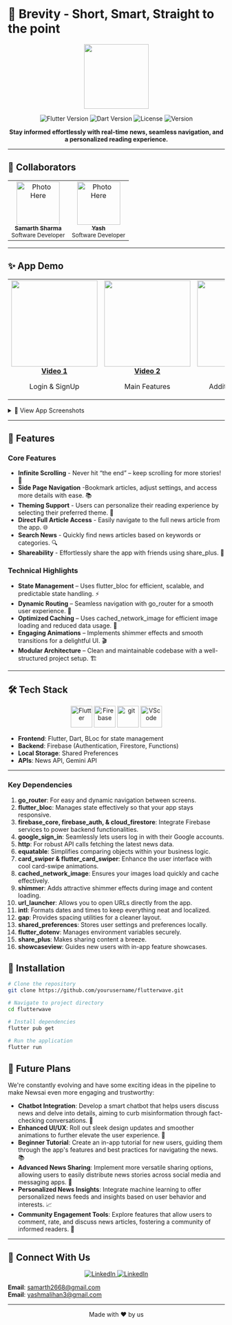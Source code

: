 # 🚀 Brevity - Short, Smart, Straight to the point

<p align="center">
  <img src="https://raw.githubusercontent.com/Yash159357/NewsAI/main/assets/logos/applogo.png" width="150"/>
</p>

<p align="center">
  <img src="https://img.shields.io/badge/Flutter-3.29.2-blue?logo=flutter" alt="Flutter Version" />
  <img src="https://img.shields.io/badge/Dart-3.7.2-blue?logo=dart" alt="Dart Version" />
  <img src="https://img.shields.io/badge/License-MIT-green" alt="License" />
  <img src="https://img.shields.io/badge/Version-1.0.0-orange" alt="Version" />
</p>

<p align="center">
  <b>Stay informed effortlessly with real-time news, seamless navigation, and a personalized reading experience.</b>
</p>

---

## 👥 Collaborators

<p align="center">
  <table>
    <tr>
      <td align="center">
        <a href="https://github.com/saysamarth">
          <img src="https://private-user-images.githubusercontent.com/125565160/428565229-cccb1dc2-c7b6-4962-bffd-dde402e2c3be.jpg?jwt=eyJhbGciOiJIUzI1NiIsInR5cCI6IkpXVCJ9.eyJpc3MiOiJnaXRodWIuY29tIiwiYXVkIjoicmF3LmdpdGh1YnVzZXJjb250ZW50LmNvbSIsImtleSI6ImtleTUiLCJleHAiOjE3NDM0MTY2MzUsIm5iZiI6MTc0MzQxNjMzNSwicGF0aCI6Ii8xMjU1NjUxNjAvNDI4NTY1MjI5LWNjY2IxZGMyLWM3YjYtNDk2Mi1iZmZkLWRkZTQwMmUyYzNiZS5qcGc_WC1BbXotQWxnb3JpdGhtPUFXUzQtSE1BQy1TSEEyNTYmWC1BbXotQ3JlZGVudGlhbD1BS0lBVkNPRFlMU0E1M1BRSzRaQSUyRjIwMjUwMzMxJTJGdXMtZWFzdC0xJTJGczMlMkZhd3M0X3JlcXVlc3QmWC1BbXotRGF0ZT0yMDI1MDMzMVQxMDE4NTVaJlgtQW16LUV4cGlyZXM9MzAwJlgtQW16LVNpZ25hdHVyZT1jMzk4OWNlOTM1MTE1ZGNkNDZlODFhNGY1NjMzMjVmOTBiMWI4ZTI0OTcxMmNhNDA4MzZmMjhiNjA1Y2YxMDllJlgtQW16LVNpZ25lZEhlYWRlcnM9aG9zdCJ9.g4XWHc7ZRKS8yFqwBe-o3GtBjaoyPn18puQuCrB_ImQ" width="100px" alt="Photo Here"/>
          <br />
          <sub><b>Samarth Sharma</b></sub>
        </a>
        <br />
        <sub>Software Developer</sub>
      </td>
      <td align="center">
        <a href="https://github.com/Yash159357">
          <img src="https://private-user-images.githubusercontent.com/125565160/428565224-dde7747e-37b0-41f5-a024-4870ce63df87.jpg?jwt=eyJhbGciOiJIUzI1NiIsInR5cCI6IkpXVCJ9.eyJpc3MiOiJnaXRodWIuY29tIiwiYXVkIjoicmF3LmdpdGh1YnVzZXJjb250ZW50LmNvbSIsImtleSI6ImtleTUiLCJleHAiOjE3NDM0MTU1ODUsIm5iZiI6MTc0MzQxNTI4NSwicGF0aCI6Ii8xMjU1NjUxNjAvNDI4NTY1MjI0LWRkZTc3NDdlLTM3YjAtNDFmNS1hMDI0LTQ4NzBjZTYzZGY4Ny5qcGc_WC1BbXotQWxnb3JpdGhtPUFXUzQtSE1BQy1TSEEyNTYmWC1BbXotQ3JlZGVudGlhbD1BS0lBVkNPRFlMU0E1M1BRSzRaQSUyRjIwMjUwMzMxJTJGdXMtZWFzdC0xJTJGczMlMkZhd3M0X3JlcXVlc3QmWC1BbXotRGF0ZT0yMDI1MDMzMVQxMDAxMjVaJlgtQW16LUV4cGlyZXM9MzAwJlgtQW16LVNpZ25hdHVyZT0zZDBkZTRhNjYyNzY2N2Q4MjE5MjE3ZWU5OWM5NDJhZGM3YzYwODhmMDEzNmU3ZWQ1NjIxZTFmNjY2ZGVjNTVhJlgtQW16LVNpZ25lZEhlYWRlcnM9aG9zdCJ9.CDYCIfGoFMvHfwN0jbeD2ktFYT3yCObhSRcKa45PgE4" width="100px" alt="Photo Here"/>
          <br />
          <sub><b>Yash</b></sub>
        </a>
        <br />
        <sub>Software Developer</sub>
      </td>
    </tr>
  </table>
</p>

---

## ✨ App Demo
<table>
  <tr>
    <td align="center">
      <a href="https://youtube.com/shorts/1T-qu-lke-I?feature=share" target="_blank">
        <img src="https://private-user-images.githubusercontent.com/125565160/428586415-8868e125-4711-4ab1-a62a-15c5fe1e134b.jpg?jwt=eyJhbGciOiJIUzI1NiIsInR5cCI6IkpXVCJ9.eyJpc3MiOiJnaXRodWIuY29tIiwiYXVkIjoicmF3LmdpdGh1YnVzZXJjb250ZW50LmNvbSIsImtleSI6ImtleTUiLCJleHAiOjE3NDM0MTg5OTQsIm5iZiI6MTc0MzQxODY5NCwicGF0aCI6Ii8xMjU1NjUxNjAvNDI4NTg2NDE1LTg4NjhlMTI1LTQ3MTEtNGFiMS1hNjJhLTE1YzVmZTFlMTM0Yi5qcGc_WC1BbXotQWxnb3JpdGhtPUFXUzQtSE1BQy1TSEEyNTYmWC1BbXotQ3JlZGVudGlhbD1BS0lBVkNPRFlMU0E1M1BRSzRaQSUyRjIwMjUwMzMxJTJGdXMtZWFzdC0xJTJGczMlMkZhd3M0X3JlcXVlc3QmWC1BbXotRGF0ZT0yMDI1MDMzMVQxMDU4MTRaJlgtQW16LUV4cGlyZXM9MzAwJlgtQW16LVNpZ25hdHVyZT0xZjZmMGM4M2Q0OTNkMTE0MDQ0NmVlMjU4OGUzMjJiZjYzNzM4M2E3ZDJiMTNkMzI4MzAzZTAzNzk3MDhmYTgwJlgtQW16LVNpZ25lZEhlYWRlcnM9aG9zdCJ9.xmDBK02kU62C6VVsOjuccsU8mdzb-jtJ4BrhVqhs9Yc" width="200"/>
        <br/>
        <b>Video 1</b>
      </a>
      <p>Login & SignUp</p>
    </td>
    <td align="center">
      <a href="https://youtube.com/shorts/tuf-qZ3jiEY?feature=share" target="_blank">
        <img src="https://private-user-images.githubusercontent.com/125565160/428586415-8868e125-4711-4ab1-a62a-15c5fe1e134b.jpg?jwt=eyJhbGciOiJIUzI1NiIsInR5cCI6IkpXVCJ9.eyJpc3MiOiJnaXRodWIuY29tIiwiYXVkIjoicmF3LmdpdGh1YnVzZXJjb250ZW50LmNvbSIsImtleSI6ImtleTUiLCJleHAiOjE3NDM0MTg5OTQsIm5iZiI6MTc0MzQxODY5NCwicGF0aCI6Ii8xMjU1NjUxNjAvNDI4NTg2NDE1LTg4NjhlMTI1LTQ3MTEtNGFiMS1hNjJhLTE1YzVmZTFlMTM0Yi5qcGc_WC1BbXotQWxnb3JpdGhtPUFXUzQtSE1BQy1TSEEyNTYmWC1BbXotQ3JlZGVudGlhbD1BS0lBVkNPRFlMU0E1M1BRSzRaQSUyRjIwMjUwMzMxJTJGdXMtZWFzdC0xJTJGczMlMkZhd3M0X3JlcXVlc3QmWC1BbXotRGF0ZT0yMDI1MDMzMVQxMDU4MTRaJlgtQW16LUV4cGlyZXM9MzAwJlgtQW16LVNpZ25hdHVyZT0xZjZmMGM4M2Q0OTNkMTE0MDQ0NmVlMjU4OGUzMjJiZjYzNzM4M2E3ZDJiMTNkMzI4MzAzZTAzNzk3MDhmYTgwJlgtQW16LVNpZ25lZEhlYWRlcnM9aG9zdCJ9.xmDBK02kU62C6VVsOjuccsU8mdzb-jtJ4BrhVqhs9Yc" width="200"/>
        <br/>
        <b>Video 2</b>
      </a>
      <p>Main Features</p>
    </td>
     <td align="center">
      <a href="https://youtube.com/shorts/7Xda11xPDwE?feature=share" target="_blank">
        <img src="https://private-user-images.githubusercontent.com/125565160/428586415-8868e125-4711-4ab1-a62a-15c5fe1e134b.jpg?jwt=eyJhbGciOiJIUzI1NiIsInR5cCI6IkpXVCJ9.eyJpc3MiOiJnaXRodWIuY29tIiwiYXVkIjoicmF3LmdpdGh1YnVzZXJjb250ZW50LmNvbSIsImtleSI6ImtleTUiLCJleHAiOjE3NDM0MTg5OTQsIm5iZiI6MTc0MzQxODY5NCwicGF0aCI6Ii8xMjU1NjUxNjAvNDI4NTg2NDE1LTg4NjhlMTI1LTQ3MTEtNGFiMS1hNjJhLTE1YzVmZTFlMTM0Yi5qcGc_WC1BbXotQWxnb3JpdGhtPUFXUzQtSE1BQy1TSEEyNTYmWC1BbXotQ3JlZGVudGlhbD1BS0lBVkNPRFlMU0E1M1BRSzRaQSUyRjIwMjUwMzMxJTJGdXMtZWFzdC0xJTJGczMlMkZhd3M0X3JlcXVlc3QmWC1BbXotRGF0ZT0yMDI1MDMzMVQxMDU4MTRaJlgtQW16LUV4cGlyZXM9MzAwJlgtQW16LVNpZ25hdHVyZT0xZjZmMGM4M2Q0OTNkMTE0MDQ0NmVlMjU4OGUzMjJiZjYzNzM4M2E3ZDJiMTNkMzI4MzAzZTAzNzk3MDhmYTgwJlgtQW16LVNpZ25lZEhlYWRlcnM9aG9zdCJ9.xmDBK02kU62C6VVsOjuccsU8mdzb-jtJ4BrhVqhs9Yc" width="200"/>
        <br/>
        <b>Video 3</b>
      </a>
      <p>Additional Features</p>
    </td>
  </tr>
</table>

<details>
<summary>📱 View App Screenshots</summary>
<p align="center">
  <img src="https://private-user-images.githubusercontent.com/125565160/428565101-60b1b727-c6c0-4ed9-be6b-e7986ace0f1e.jpg?jwt=eyJhbGciOiJIUzI1NiIsInR5cCI6IkpXVCJ9.eyJpc3MiOiJnaXRodWIuY29tIiwiYXVkIjoicmF3LmdpdGh1YnVzZXJjb250ZW50LmNvbSIsImtleSI6ImtleTUiLCJleHAiOjE3NDM0MTU4NDEsIm5iZiI6MTc0MzQxNTU0MSwicGF0aCI6Ii8xMjU1NjUxNjAvNDI4NTY1MTAxLTYwYjFiNzI3LWM2YzAtNGVkOS1iZTZiLWU3OTg2YWNlMGYxZS5qcGc_WC1BbXotQWxnb3JpdGhtPUFXUzQtSE1BQy1TSEEyNTYmWC1BbXotQ3JlZGVudGlhbD1BS0lBVkNPRFlMU0E1M1BRSzRaQSUyRjIwMjUwMzMxJTJGdXMtZWFzdC0xJTJGczMlMkZhd3M0X3JlcXVlc3QmWC1BbXotRGF0ZT0yMDI1MDMzMVQxMDA1NDFaJlgtQW16LUV4cGlyZXM9MzAwJlgtQW16LVNpZ25hdHVyZT1lOWYxYzA4ZDMzOTk0MDEwMjdjNWRmMDljY2NmNWE5ZWEwY2YxNmQ1N2RkNTA0NTlkNjE5MzllN2ZmYzBkZWRmJlgtQW16LVNpZ25lZEhlYWRlcnM9aG9zdCJ9.K9MggMpT6cNerDNesLqLk_3icJkVLaWBm33CJaeMKvs" alt="Dashboard Screen" width="18%"/>
  <img src="https://private-user-images.githubusercontent.com/125565160/428565113-9adc3abe-f8cb-4780-bd74-3e11aa038e0c.jpg?jwt=eyJhbGciOiJIUzI1NiIsInR5cCI6IkpXVCJ9.eyJpc3MiOiJnaXRodWIuY29tIiwiYXVkIjoicmF3LmdpdGh1YnVzZXJjb250ZW50LmNvbSIsImtleSI6ImtleTUiLCJleHAiOjE3NDM0MTU4NDEsIm5iZiI6MTc0MzQxNTU0MSwicGF0aCI6Ii8xMjU1NjUxNjAvNDI4NTY1MTEzLTlhZGMzYWJlLWY4Y2ItNDc4MC1iZDc0LTNlMTFhYTAzOGUwYy5qcGc_WC1BbXotQWxnb3JpdGhtPUFXUzQtSE1BQy1TSEEyNTYmWC1BbXotQ3JlZGVudGlhbD1BS0lBVkNPRFlMU0E1M1BRSzRaQSUyRjIwMjUwMzMxJTJGdXMtZWFzdC0xJTJGczMlMkZhd3M0X3JlcXVlc3QmWC1BbXotRGF0ZT0yMDI1MDMzMVQxMDA1NDFaJlgtQW16LUV4cGlyZXM9MzAwJlgtQW16LVNpZ25hdHVyZT1lYWQ1ODU0ODAyNzRmODkzZGE1ZDUwMjRiY2ZkMzBhY2JkNzRkN2VlNWIwYWQ5MDU4NmM1MmVlZTNlNjA3MjZmJlgtQW16LVNpZ25lZEhlYWRlcnM9aG9zdCJ9.E4Lp0PfVd3ZqN6CDTUumAPAeerZ36LeGUw9HlYptiao" alt="Analytics Screen" width="18%"/>
  <img src="https://private-user-images.githubusercontent.com/125565160/428565133-c69b9800-081f-4672-af62-410ac87710cb.jpg?jwt=eyJhbGciOiJIUzI1NiIsInR5cCI6IkpXVCJ9.eyJpc3MiOiJnaXRodWIuY29tIiwiYXVkIjoicmF3LmdpdGh1YnVzZXJjb250ZW50LmNvbSIsImtleSI6ImtleTUiLCJleHAiOjE3NDM0MTU4NDEsIm5iZiI6MTc0MzQxNTU0MSwicGF0aCI6Ii8xMjU1NjUxNjAvNDI4NTY1MTMzLWM2OWI5ODAwLTA4MWYtNDY3Mi1hZjYyLTQxMGFjODc3MTBjYi5qcGc_WC1BbXotQWxnb3JpdGhtPUFXUzQtSE1BQy1TSEEyNTYmWC1BbXotQ3JlZGVudGlhbD1BS0lBVkNPRFlMU0E1M1BRSzRaQSUyRjIwMjUwMzMxJTJGdXMtZWFzdC0xJTJGczMlMkZhd3M0X3JlcXVlc3QmWC1BbXotRGF0ZT0yMDI1MDMzMVQxMDA1NDFaJlgtQW16LUV4cGlyZXM9MzAwJlgtQW16LVNpZ25hdHVyZT0yZDMyYzFjMjNjZmRlZDkyMGE1OWMyYjg3ZDk1NTUwNDQ4ZjQ1M2RjNWI0M2JiZTllNDI5ZmYxYTAzOTJkNTdlJlgtQW16LVNpZ25lZEhlYWRlcnM9aG9zdCJ9.822nP7CDZQthUf3210BtsHbGAmy_XnE1pSfmSFgCryU" alt="Transactions Screen" width="18%"/>
  <img src="https://private-user-images.githubusercontent.com/125565160/428565159-7a0be1b2-62be-4805-91d0-0dfbd8e34b74.jpg?jwt=eyJhbGciOiJIUzI1NiIsInR5cCI6IkpXVCJ9.eyJpc3MiOiJnaXRodWIuY29tIiwiYXVkIjoicmF3LmdpdGh1YnVzZXJjb250ZW50LmNvbSIsImtleSI6ImtleTUiLCJleHAiOjE3NDM0MTU4NDEsIm5iZiI6MTc0MzQxNTU0MSwicGF0aCI6Ii8xMjU1NjUxNjAvNDI4NTY1MTU5LTdhMGJlMWIyLTYyYmUtNDgwNS05MWQwLTBkZmJkOGUzNGI3NC5qcGc_WC1BbXotQWxnb3JpdGhtPUFXUzQtSE1BQy1TSEEyNTYmWC1BbXotQ3JlZGVudGlhbD1BS0lBVkNPRFlMU0E1M1BRSzRaQSUyRjIwMjUwMzMxJTJGdXMtZWFzdC0xJTJGczMlMkZhd3M0X3JlcXVlc3QmWC1BbXotRGF0ZT0yMDI1MDMzMVQxMDA1NDFaJlgtQW16LUV4cGlyZXM9MzAwJlgtQW16LVNpZ25hdHVyZT1iZGMyMDM3NmNhY2NmZWZmNjRjMGI0ZmRjYjg2MWJiZDJmODIzNzA4MTc0MWQxYTkzNDc5YWY4ZTY5OGExMzYzJlgtQW16LVNpZ25lZEhlYWRlcnM9aG9zdCJ9.1bWGKMrIEPRCbkcqxVKIzlSDwcriQlptqUE98QXvLRg" alt="Profile Screen" width="18%"/>
  <img src="https://private-user-images.githubusercontent.com/125565160/428565169-cae1d8e2-7f34-4b22-914c-d102a1dfe459.jpg?jwt=eyJhbGciOiJIUzI1NiIsInR5cCI6IkpXVCJ9.eyJpc3MiOiJnaXRodWIuY29tIiwiYXVkIjoicmF3LmdpdGh1YnVzZXJjb250ZW50LmNvbSIsImtleSI6ImtleTUiLCJleHAiOjE3NDM0MTU4NDEsIm5iZiI6MTc0MzQxNTU0MSwicGF0aCI6Ii8xMjU1NjUxNjAvNDI4NTY1MTY5LWNhZTFkOGUyLTdmMzQtNGIyMi05MTRjLWQxMDJhMWRmZTQ1OS5qcGc_WC1BbXotQWxnb3JpdGhtPUFXUzQtSE1BQy1TSEEyNTYmWC1BbXotQ3JlZGVudGlhbD1BS0lBVkNPRFlMU0E1M1BRSzRaQSUyRjIwMjUwMzMxJTJGdXMtZWFzdC0xJTJGczMlMkZhd3M0X3JlcXVlc3QmWC1BbXotRGF0ZT0yMDI1MDMzMVQxMDA1NDFaJlgtQW16LUV4cGlyZXM9MzAwJlgtQW16LVNpZ25hdHVyZT0wM2UxZGFjMDAzYjBhNTk5Y2E2Yzc3N2UwM2Y4ZGE0NjAzZTM0Y2JhNjFiMTBjZjEyZmY3MDVmYjdmMjdiYTliJlgtQW16LVNpZ25lZEhlYWRlcnM9aG9zdCJ9.P9YmSz76DHjJ5IvbC2uQoFATahEhBtOXnK2q1Y3xfe8" alt="Profile Screen" width="18%"/>
  <img src="https://private-user-images.githubusercontent.com/125565160/428565151-86cae5aa-855e-4cc8-9125-29caa0c6e9b1.jpg?jwt=eyJhbGciOiJIUzI1NiIsInR5cCI6IkpXVCJ9.eyJpc3MiOiJnaXRodWIuY29tIiwiYXVkIjoicmF3LmdpdGh1YnVzZXJjb250ZW50LmNvbSIsImtleSI6ImtleTUiLCJleHAiOjE3NDM0MTU4NDEsIm5iZiI6MTc0MzQxNTU0MSwicGF0aCI6Ii8xMjU1NjUxNjAvNDI4NTY1MTUxLTg2Y2FlNWFhLTg1NWUtNGNjOC05MTI1LTI5Y2FhMGM2ZTliMS5qcGc_WC1BbXotQWxnb3JpdGhtPUFXUzQtSE1BQy1TSEEyNTYmWC1BbXotQ3JlZGVudGlhbD1BS0lBVkNPRFlMU0E1M1BRSzRaQSUyRjIwMjUwMzMxJTJGdXMtZWFzdC0xJTJGczMlMkZhd3M0X3JlcXVlc3QmWC1BbXotRGF0ZT0yMDI1MDMzMVQxMDA1NDFaJlgtQW16LUV4cGlyZXM9MzAwJlgtQW16LVNpZ25hdHVyZT0yOTM1ZjA1NTc1ZWUwMDZhNjE5NmFiMjA3YzMxZTdhNjgxMTYxYzdkZjI2MTFjYWNiZDJmNWQ5NzliMWY2ZWVmJlgtQW16LVNpZ25lZEhlYWRlcnM9aG9zdCJ9.JkMK1KKLWOIamavop3sDrlAli0gU5BBn4rFyFzxy118" alt="Profile Screen" width="18%"/>
  <img src="https://private-user-images.githubusercontent.com/125565160/428565140-a79a893a-9cf8-4b60-8bfc-a60c61fab92c.jpg?jwt=eyJhbGciOiJIUzI1NiIsInR5cCI6IkpXVCJ9.eyJpc3MiOiJnaXRodWIuY29tIiwiYXVkIjoicmF3LmdpdGh1YnVzZXJjb250ZW50LmNvbSIsImtleSI6ImtleTUiLCJleHAiOjE3NDM0MTU4NDEsIm5iZiI6MTc0MzQxNTU0MSwicGF0aCI6Ii8xMjU1NjUxNjAvNDI4NTY1MTQwLWE3OWE4OTNhLTljZjgtNGI2MC04YmZjLWE2MGM2MWZhYjkyYy5qcGc_WC1BbXotQWxnb3JpdGhtPUFXUzQtSE1BQy1TSEEyNTYmWC1BbXotQ3JlZGVudGlhbD1BS0lBVkNPRFlMU0E1M1BRSzRaQSUyRjIwMjUwMzMxJTJGdXMtZWFzdC0xJTJGczMlMkZhd3M0X3JlcXVlc3QmWC1BbXotRGF0ZT0yMDI1MDMzMVQxMDA1NDFaJlgtQW16LUV4cGlyZXM9MzAwJlgtQW16LVNpZ25hdHVyZT0zMjRkOGYxNWYxNjI2MmRjM2U2YzUwYTZkYWVhMzQzZDhkYmM4YzU2YjA0MGViMjIyNjQ5YzIzMjY4ZTIyOGJkJlgtQW16LVNpZ25lZEhlYWRlcnM9aG9zdCJ9.E96TxBPVrmYd1or8fcE1j12-6dWIsRtYj0caqFTA80E" alt="Profile Screen" width="18%"/>
</p>
</details>

---

## 🌟 Features

### Core Features
- **Infinite Scrolling** - Never hit “the end” – keep scrolling for more stories! 🔄
- **Side Page Navigation** -Bookmark articles, adjust settings, and access more details with ease. 📚
- **Theming Support** - Users can personalize their reading experience by selecting their preferred theme. 🎨
- **Direct Full Article Access** - Easily navigate to the full news article from the app. 🌐
- **Search News** - Quickly find news articles based on keywords or categories. 🔍
- **Shareability** - Effortlessly share the app with friends using share_plus. 🤝

### Technical Highlights

- **State Management** – Uses flutter_bloc for efficient, scalable, and predictable state handling. ⚡
- **Dynamic Routing** – Seamless navigation with go_router for a smooth user experience. 🚦
- **Optimized Caching** – Uses cached_network_image for efficient image loading and reduced data usage. 📶
- **Engaging Animations** – Implements shimmer effects and smooth transitions for a delightful UI. 🎬
- **Modular Architecture** – Clean and maintainable codebase with a well-structured project setup. 🏗️

---

## 🛠️ Tech Stack

<p align="center">
  <img src="https://cdn.jsdelivr.net/gh/devicons/devicon@latest/icons/flutter/flutter-original.svg" alt="Flutter" width="50" height="50"/>
  <img src="https://cdn.jsdelivr.net/gh/devicons/devicon@latest/icons/firebase/firebase-original-wordmark.svg" alt="Firebase" width="50" height="50"/>
  <img src="https://cdn.jsdelivr.net/gh/devicons/devicon@latest/icons/git/git-original.svg" alt="git" width="50" height="50"/>
  <img src="https://cdn.jsdelivr.net/gh/devicons/devicon@latest/icons/vscode/vscode-original.svg" alt="VScode" width="50" height="50"/>
</p>

- **Frontend**: Flutter, Dart, BLoc for state management
- **Backend**: Firebase (Authentication, Firestore, Functions)
- **Local Storage**: Shared Preferences
- **APIs**: News API, Gemini API

---

### Key Dependencies

1. **go_router**: For easy and dynamic navigation between screens.
2. **flutter_bloc**: Manages state effectively so that your app stays responsive.
3. **firebase_core, firebase_auth, & cloud_firestore**: Integrate Firebase services to power backend functionalities.
4. **google_sign_in**: Seamlessly lets users log in with their Google accounts.
5. **http**: For robust API calls fetching the latest news data.
6. **equatable**: Simplifies comparing objects within your business logic.
7. **card_swiper & flutter_card_swiper**: Enhance the user interface with cool card-swipe animations.
8. **cached_network_image**: Ensures your images load quickly and cache effectively.
9. **shimmer**: Adds attractive shimmer effects during image and content loading.
10. **url_launcher**: Allows you to open URLs directly from the app.
11. **intl**: Formats dates and times to keep everything neat and localized.
12. **gap**: Provides spacing utilities for a cleaner layout.
13. **shared_preferences**: Stores user settings and preferences locally.
14. **flutter_dotenv**: Manages environment variables securely.
15. **share_plus**: Makes sharing content a breeze.
16. **showcaseview**: Guides new users with in-app feature showcases.


## 📲 Installation

```bash
# Clone the repository
git clone https://github.com/yourusername/flutterwave.git

# Navigate to project directory
cd flutterwave

# Install dependencies
flutter pub get

# Run the application
flutter run
```

## 🔮 Future Plans

We're constantly evolving and have some exciting ideas in the pipeline to make Newsai even more engaging and trustworthy:

- **Chatbot Integration**: Develop a smart chatbot that helps users discuss news and delve into details, aiming to curb misinformation through fact-checking conversations. 🤖
- **Enhanced UI/UX**: Roll out sleek design updates and smoother animations to further elevate the user experience. 🎨
- **Beginner Tutorial**: Create an in-app tutorial for new users, guiding them through the app's features and best practices for navigating the news. 📚
- **Advanced News Sharing**: Implement more versatile sharing options, allowing users to easily distribute news stories across social media and messaging apps. 🔗
- **Personalized News Insights**: Integrate machine learning to offer personalized news feeds and insights based on user behavior and interests. 📈
- **Community Engagement Tools**: Explore features that allow users to comment, rate, and discuss news articles, fostering a community of informed readers. 💬

---

## 💬 Connect With Us

<p align="center">
  <a href="https://www.linkedin.com/in/saysamarth/">
    <img src="https://img.shields.io/badge/Linkedin-Samarth%20Sharma-1DA1F2?style=for-the-badge" alt="LinkedIn" />
  </a>
  <a href="https://www.linkedin.com/in/yash-kumar101/">
    <img src="https://img.shields.io/badge/Linkedin-Yash-1DA1F2?style=for-the-badge" alt="LinkedIn" />
  </a>
</p>

**Email**: [samarth2668@gmail.com](mailto:samarth2668@gmail.com)  
**Email**: [yashmalihan3@gmail.com](mailto:yashmalihan3@gmail.com)  

---

<p align="center">
  Made with ❤️ by us
</p>
